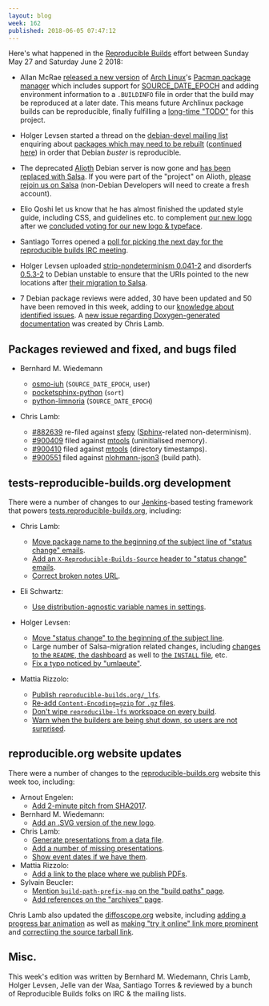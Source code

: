 ```yaml
---
layout: blog
week: 162
published: 2018-06-05 07:47:12
---
```


Here's what happened in the [Reproducible Builds](https://reproducible-builds.org) effort between Sunday May 27 and Saturday June 2 2018:

* Allan McRae [released a new version](https://git.archlinux.org/pacman.git/tag/?h=v5.1.0) of [Arch Linux](https://www.archlinux.org/)'s [Pacman package manager](https://wiki.archlinux.org/index.php/pacman) which includes support for [SOURCE_DATE_EPOCH](https://reproducible-builds.org/specs/source-date-epoch/) and adding environment information to a `.BUILDINFO` file in order that the build may be reproduced at a later date. This means future Archlinux package builds can be reproducible, finally fulfilling a [long-time "TODO"](https://www.archlinux.org/todo/buildinfo-rebuild/) for this project.

* Holger Levsen started a thread on the [debian-devel mailing list](https://lists.debian.org/debian-devel/) enquiring about [packages which may need to be rebuilt](https://lists.debian.org/debian-devel/2018/05/thrd2.html#00499) ([continued here](https://lists.debian.org/debian-devel/2018/06/threads.html#00007)) in order that Debian *buster* is reproducible.

* The deprecated [Alioth](https://wiki.debian.org/Alioth) Debian server is now gone and [has been replaced with Salsa](https://wiki.debian.org/Salsa/AliothMigration). If you were part of the "project" on Alioth, [please rejoin us on Salsa](https://salsa.debian.org/reproducible-builds) (non-Debian Developers will need to create a fresh account).

* Elio Qoshi let us know that he has almost finished the updated style guide, including CSS, and guidelines etc. to complement [our new logo](https://reproducible-builds.org/images/logos/rb.svg) after we [concluded voting for our new logo & typeface](https://lists.reproducible-builds.org/pipermail/rb-general/2018-May/000981.html).

* Santiago Torres opened a [poll for picking the next day for the reproducible builds IRC meeting](https://dudle.jmt.gr/rbmeetings/).

* Holger Levsen uploaded [strip-nondeterminism 0.041-2](https://tracker.debian.org/news/962133/accepted-strip-nondeterminism-0041-2-source-into-unstable/) and disorderfs [0.5.3-2](https://tracker.debian.org/news/962131/accepted-disorderfs-053-2-source-amd64-into-unstable/) to Debian unstable to ensure that the URIs pointed to the new locations after [their migration to Salsa](https://wiki.debian.org/Salsa/AliothMigration).

* 7 Debian package reviews were added, 30 have been updated and 50 have been removed in this week, adding to our [knowledge about identified issues](https://tests.reproducible-builds.org/debian/index_issues.html). A [new issue regarding Doxygen-generated documentation](https://salsa.debian.org/reproducible-builds/reproducible-notes/commit/2a08d455) was created by Chris Lamb.


Packages reviewed and fixed, and bugs filed
-------------------------------------------

* Bernhard M. Wiedemann
    * [osmo-iuh](https://gerrit.osmocom.org/#/c/osmo-iuh/+/9387) (`SOURCE_DATE_EPOCH`, user)
    * [pocketsphinx-python](https://github.com/cmusphinx/pocketsphinx-python/pull/42) (`sort`)
    * [python-limnoria](https://github.com/ProgVal/Limnoria/pull/1338) (`SOURCE_DATE_EPOCH`)

* Chris Lamb:
    * [#882639](https://bugs.debian.org/882639) re-filed against [sfepy](https://tracker.debian.org/pkg/sfepy) ([Sphinx](http://www.sphinx-doc.org/en/master/)-related non-determinism).
    * [#900409](https://bugs.debian.org/900409) filed against [mtools](https://tracker.debian.org/pkg/mtools) (uninitialised memory).
    * [#900410](https://bugs.debian.org/900410) filed against [mtools](https://tracker.debian.org/pkg/mtools) (directory timestamps).
    * [#900551](https://bugs.debian.org/900551) filed against [nlohmann-json3](https://tracker.debian.org/pkg/nlohmann-json3) (build path).


tests-reproducible-builds.org development
-----------------------------------------

There were a number of changes to our [Jenkins](https://jenkins.io/)-based testing framework that powers [tests.reproducible-builds.org](https://tests.reproducible-builds.org/), including:

* Chris Lamb:
    * [Move package name to the beginning of the subject line of "status change" emails](https://salsa.debian.org/qa/jenkins.debian.net/commit/a6732697).
    * [Add an `X-Reproducible-Builds-Source` header to "status change" emails](https://salsa.debian.org/qa/jenkins.debian.net/commit/72a1a639).
    * [Correct broken notes URL](https://salsa.debian.org/qa/jenkins.debian.net/commit/a131a0ba).
* Eli Schwartz:
    * [Use distribution-agnostic variable names in settings](https://salsa.debian.org/qa/jenkins.debian.net/commit/19159b18).
* Holger Levsen:
    * [Move "status change" to the beginning of the subject line](https://salsa.debian.org/qa/jenkins.debian.net/commit/56de7358).
    * Large number of Salsa-migration related changes, including [changes to the `README`, the dashboard](https://salsa.debian.org/qa/jenkins.debian.net/commit/0b4cb6a2) as well to [the `INSTALL` file](https://salsa.debian.org/qa/jenkins.debian.net/commit/b3200bc9), etc.
    * [Fix a typo noticed by "umlaeute"](https://salsa.debian.org/qa/jenkins.debian.net/commit/4abb9dd7).

* Mattia Rizzolo:
    * [Publish `reproducible-builds.org/_lfs`](https://salsa.debian.org/qa/jenkins.debian.net/commit/3e59444b).
    * [Re-add `Content-Encoding=gzip` for `.gz` files](https://salsa.debian.org/qa/jenkins.debian.net/commit/8319ffca).
    * [Don't wipe `reproducilbe-lfs` workspace on every build](https://salsa.debian.org/qa/jenkins.debian.net/commit/c96f0b68).
    * [Warn when the builders are being shut down, so users are not surprised](https://salsa.debian.org/qa/jenkins.debian.net/commit/57333ab3).


reproducible.org website updates
--------------------------------

There were a number of changes to the [reproducible-builds.org](https://reproducible-builds.org/) website this week too, including:

* Arnout Engelen:
    * [Add 2-minute pitch from SHA2017](https://salsa.debian.org/reproducible-builds/reproducible-website/commit/ea09e45).
* Bernhard M. Wiedemann:
    * [Add an .SVG version of the new logo](https://salsa.debian.org/reproducible-builds/reproducible-website/commit/1687eea).
* Chris Lamb:
    * [Generate presentations from a data file](https://salsa.debian.org/reproducible-builds/reproducible-website/commit/36a467b).
    * [Add a number of missing presentations](https://salsa.debian.org/reproducible-builds/reproducible-website/commit/a2ff6fe).
    * [Show event dates if we have them](https://salsa.debian.org/reproducible-builds/reproducible-website/commit/11223a2).
* Mattia Rizzolo:
    * [Add a link to the place where we publish PDFs](https://salsa.debian.org/reproducible-builds/reproducible-website/commit/2ec5791).
* Sylvain Beucler:
    * [Mention `build-path-prefix-map` on the "build paths" page](https://salsa.debian.org/reproducible-builds/reproducible-website/commit/3fd9ef1).
    * [Add references on the "archives" page](https://salsa.debian.org/reproducible-builds/reproducible-website/commit/561e9d0).

Chris Lamb also updated the [diffoscope.org](https://diffoscope.org/) website, including [adding a progress bar animation](https://salsa.debian.org/reproducible-builds/diffoscope-website/commit/8c01733) as well as [making "try it online" link more prominent](https://salsa.debian.org/reproducible-builds/diffoscope-website/commit/8325b5d) and [correctiing the source tarball link](https://salsa.debian.org/reproducible-builds/diffoscope-website/commit/a15a6b2).


Misc.
-----

This week's edition was written by Bernhard M. Wiedemann, Chris Lamb, Holger Levsen, Jelle van der Waa, Santiago Torres & reviewed by a bunch of Reproducible Builds folks on IRC & the mailing lists.

